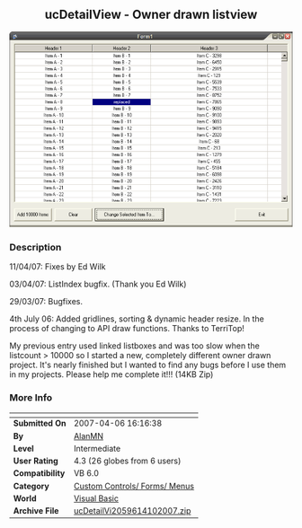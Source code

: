 ﻿<div align="center">

## ucDetailView \- Owner drawn listview

<img src="PIC2007329510328338.gif">
</div>

### Description

11/04/07: Fixes by Ed Wilk

03/04/07: ListIndex bugfix. (Thank you Ed Wilk)

29/03/07: Bugfixes.

4th July 06: Added gridlines, sorting &amp; dynamic header resize. In the process of changing to API draw functions. Thanks to TerriTop!

My previous entry used linked listboxes and was too slow when the listcount &gt; 10000 so I started a new, completely different owner drawn project. It's nearly finished but I wanted to find any bugs before I use them in my projects. Please help me complete it!!! (14KB Zip)
 
### More Info
 


<span>             |<span>
---                |---
**Submitted On**   |2007-04-06 16:16:38
**By**             |[AlanMN](https://github.com/Planet-Source-Code/PSCIndex/blob/master/ByAuthor/alanmn.md)
**Level**          |Intermediate
**User Rating**    |4.3 (26 globes from 6 users)
**Compatibility**  |VB 6\.0
**Category**       |[Custom Controls/ Forms/  Menus](https://github.com/Planet-Source-Code/PSCIndex/blob/master/ByCategory/custom-controls-forms-menus__1-4.md)
**World**          |[Visual Basic](https://github.com/Planet-Source-Code/PSCIndex/blob/master/ByWorld/visual-basic.md)
**Archive File**   |[ucDetailVi2059614102007\.zip](https://github.com/Planet-Source-Code/alanmn-ucdetailview-owner-drawn-listview__1-65840/archive/master.zip)








